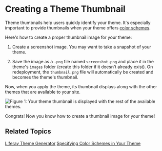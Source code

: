 # Creating a Theme Thumbnail [](id=creating-a-theme-thumbnail)

Theme thumbnails help users quickly identify your theme. It's especially
important to provide thumbnails when your theme offers 
[color schemes](/develop/tutorials/-/knowledge_base/7-0/specifying-color-schemes). 

Here's how to create a proper thumbnail image for your theme:

1.  Create a screenshot image. You may want to take a snapshot of your theme.

2.  Save the image as a `.png` file named `screenshot.png` and place it in the
    theme's `images` folder (create this folder if it doesn't already exist). On 
    redeployment, the `thumbnail.png` file will automatically be created and becomes the theme's thumbnail.

Now, when you apply the theme, its thumbnail displays along with the other
themes that are available to your site.

![Figure 1: Your theme thumbnail is displayed with the rest of the available themes.](../../../images/available-themes-thumbnail.png)

Congrats! Now you know how to create a thumbnail image for your theme!

## Related Topics [](id=related-topics)

[Liferay Theme Generator](/develop/tutorials/-/knowledge_base/7-0/themes-generator)
[Specifying Color Schemes in Your Theme](/develop/tutorials/-/knowledge_base/7-0/specifying-color-schemes)
